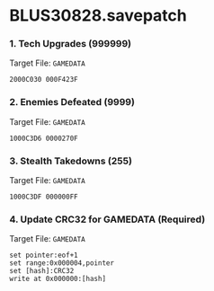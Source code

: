 # BLUS30828.savepatch

### 1. Tech Upgrades (999999)

Target File: `GAMEDATA`

```
2000C030 000F423F
```

### 2. Enemies Defeated (9999)

Target File: `GAMEDATA`

```
1000C3D6 0000270F
```

### 3. Stealth Takedowns (255)

Target File: `GAMEDATA`

```
1000C3DF 000000FF
```

### 4. Update CRC32 for GAMEDATA (Required)

Target File: `GAMEDATA`

```
set pointer:eof+1
set range:0x000004,pointer
set [hash]:CRC32
write at 0x000000:[hash]
```

